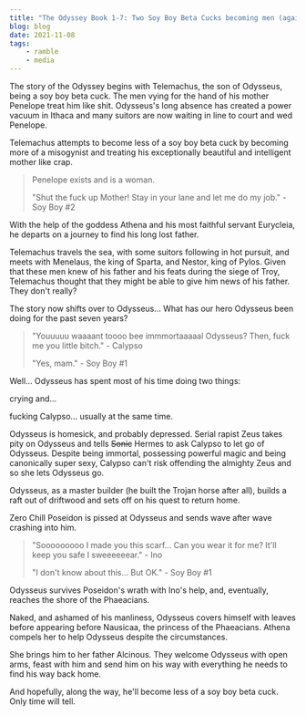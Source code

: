 ```yaml
---
title: "The Odyssey Book 1-7: Two Soy Boy Beta Cucks becoming men (again)"
blog: blog
date: 2021-11-08
tags:
    - ramble
    - media
---
```

The story of the Odyssey begins with Telemachus, the son of Odysseus, being a soy boy beta cuck. The men vying for the hand of his mother Penelope treat him like shit. Odysseus's long absence has created a power vacuum in Ithaca and many suitors are now waiting in line to court and wed Penelope.

Telemachus attempts to become less of a soy boy beta cuck by becoming more of a misogynist and treating his exceptionally beautiful and intelligent mother like crap.

> Penelope exists and is a woman.
>
> "Shut the fuck up Mother! Stay in your lane and let me do my job." - Soy Boy #2

With the help of the goddess Athena and his most faithful servant Eurycleia, he departs on a journey to find his long lost father.

Telemachus travels the sea, with some suitors following in hot pursuit, and meets with Menelaus, the king of Sparta, and Nestor, king of Pylos. Given that these men knew of his father and his feats during the siege of Troy, Telemachus thought that they might be able to give him news of his father. They don't really?

The story now shifts over to Odysseus... What has our hero Odysseus been doing for the past seven years?

> "Youuuuu waaaant toooo bee immmortaaaaal Odysseus? Then, fuck me you little bitch." - Calypso
>
> "Yes, mam." - Soy Boy #1

Well... Odysseus has spent most of his time doing two things:

crying and...

fucking Calypso... usually at the same time.

Odysseus is homesick, and probably depressed. Serial rapist Zeus takes pity on Odysseus and tells <del>Sonic</del> Hermes to ask Calypso to let go of Odysseus. Despite being immortal, possessing powerful magic and being canonically super sexy, Calypso can't risk offending the almighty Zeus and so she lets Odysseus go.

Odysseus, as a master builder (he built the Trojan horse after all), builds a raft out of driftwood and sets off on his quest to return home.

Zero Chill Poseidon is pissed at Odysseus and sends wave after wave crashing into him.

> "Sooooooooo I made you this scarf... Can you wear it for me? It'll keep you safe I sweeeeeear." - Ino
>
> "I don't know about this... But OK." - Soy Boy #1

Odysseus survives Poseidon's wrath with Ino's help, and, eventually, reaches the shore of the Phaeacians.

Naked, and ashamed of his manliness, Odysseus covers himself with leaves before appearing before Nausicaa, the princess of the Phaeacians. Athena compels her to help Odysseus despite the circumstances.

She brings him to her father Alcinous. They welcome Odysseus with open arms, feast with him and send him on his way with everything he needs to find his way back home.

And hopefully, along the way, he'll become less of a soy boy beta cuck. Only time will tell.
